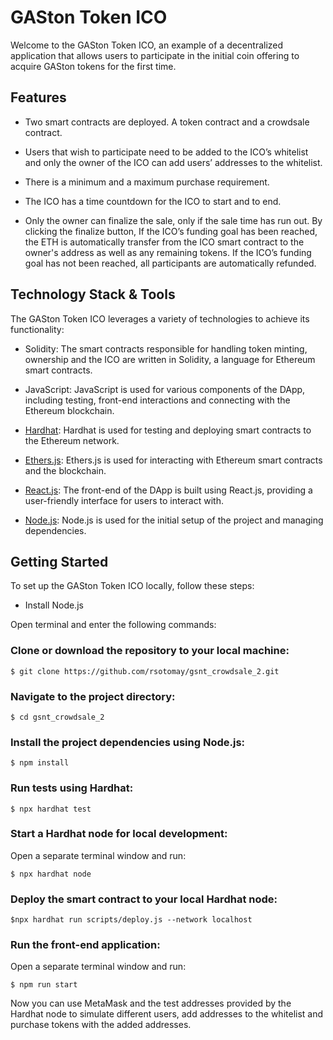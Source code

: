 # GASton Token ICO

Welcome to the GASton Token ICO, an example of a decentralized application that allows users to participate in the initial coin offering to acquire GASton tokens for the first time.

## Features

- Two smart contracts are deployed. A token contract and a crowdsale contract.

- Users that wish to participate need to be added to the ICO’s whitelist and only the owner of the ICO can add users’ addresses to the whitelist.

- There is a minimum and a maximum purchase requirement.

- The ICO has a time countdown for the ICO to start and to end.

- Only the owner can finalize the sale, only if the sale time has run out. By clicking the finalize button, If the ICO’s funding goal has been reached, the ETH is automatically transfer from the ICO smart contract to the owner's address as well as any remaining tokens. If the ICO’s funding goal has not been reached, all participants are automatically refunded.

## Technology Stack & Tools

The GASton Token ICO leverages a variety of technologies to achieve its functionality:

- Solidity: The smart contracts responsible for handling token minting, ownership and the ICO are written in Solidity, a language for Ethereum smart contracts.

- JavaScript: JavaScript is used for various components of the DApp, including testing, front-end interactions and connecting with the Ethereum blockchain.

- [Hardhat](https://hardhat.org/): Hardhat is used for testing and deploying smart contracts to the Ethereum network.

- [Ethers.js](https://docs.ethers.io/v5/): Ethers.js is used for interacting with Ethereum smart contracts and the blockchain.

- [React.js](https://reactjs.org/): The front-end of the DApp is built using React.js, providing a user-friendly interface for users to interact with.

- [Node.js](https://nodejs.org/en/): Node.js is used for the initial setup of the project and managing dependencies.

## Getting Started

To set up the GASton Token ICO locally, follow these steps:

- Install Node.js

Open terminal and enter the following commands:

### Clone or download the repository to your local machine:

`$ git clone https://github.com/rsotomay/gsnt_crowdsale_2.git`

### Navigate to the project directory:

`$ cd gsnt_crowdsale_2`

### Install the project dependencies using Node.js:

`$ npm install`

### Run tests using Hardhat:

`$ npx hardhat test`

### Start a Hardhat node for local development:

Open a separate terminal window and run:

`$ npx hardhat node`

### Deploy the smart contract to your local Hardhat node:

`$npx hardhat run scripts/deploy.js --network localhost`

### Run the front-end application:

Open a separate terminal window and run:

`$ npm run start`

Now you can use MetaMask and the test addresses provided by the Hardhat node to simulate different users, add addresses to the whitelist and purchase tokens with the added addresses.

